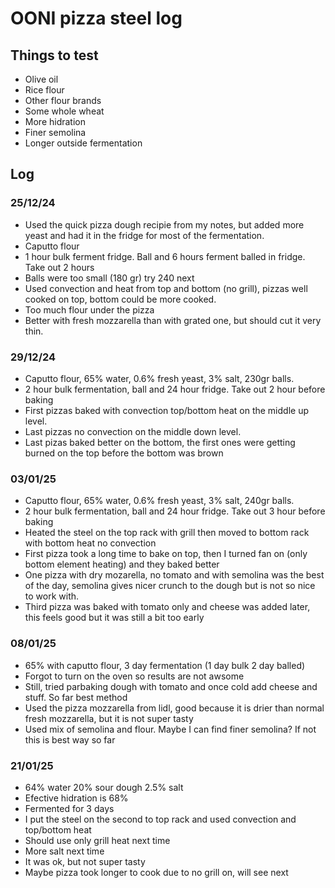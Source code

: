 # OONI pizza steel log

## Things to test
- Olive oil
- Rice flour
- Other flour brands
- Some whole wheat
- More hidration
- Finer semolina
- Longer outside fermentation

## Log

### 25/12/24
- Used the quick pizza dough recipie from my notes, but added more yeast and had it in the fridge for most of the fermentation.
- Caputto flour
- 1 hour bulk ferment fridge. Ball and 6 hours ferment balled in fridge. Take out 2 hours
- Balls were too small (180 gr) try 240 next
- Used convection and heat from top and bottom (no grill), pizzas well cooked on top, bottom could be more cooked.
- Too much flour under the pizza
- Better with fresh mozzarella than with grated one, but should cut it very thin.

### 29/12/24
- Caputto flour, 65% water, 0.6% fresh yeast, 3% salt, 230gr balls.
- 2 hour bulk fermentation, ball and 24 hour fridge. Take out 2 hour before baking
- First pizzas baked with convection top/bottom heat on the middle up level.
- Last pizzas no convection on the middle down level.
- Last pizas baked better on the bottom, the first ones were getting burned on the top before the bottom was brown

### 03/01/25
- Caputto flour, 65% water, 0.6% fresh yeast, 3% salt, 240gr balls.
- 2 hour bulk fermentation, ball and 24 hour fridge. Take out 3 hour before baking
- Heated the steel on the top rack with grill then moved to bottom rack with bottom heat no convection
- First pizza took a long time to bake on top, then I turned fan on (only bottom element heating) and they baked better
- One pizza with dry mozarella, no tomato and with semolina was the best of the day, semolina gives nicer crunch to the dough but is not so nice to work with.
- Third pizza was baked with tomato only and cheese was added later, this feels good but it was still a bit too early

### 08/01/25
- 65% with caputto flour, 3 day fermentation (1 day bulk 2 day balled)
- Forgot to turn on the oven so results are not awsome
- Still, tried parbaking dough with tomato and once cold add cheese and stuff. So far best method
- Used the pizza mozzarella from lidl, good because it is drier than normal fresh mozzarella, but it is not super tasty
- Used mix of semolina and flour. Maybe I can find finer semolina? If not this is best way so far

### 21/01/25
- 64% water 20% sour dough 2.5% salt
- Efective hidration is 68%
- Fermented for 3 days
- I put the steel on the second to top rack and used convection and top/bottom heat
- Should use only grill heat next time
- More salt next time
- It was ok, but not super tasty
- Maybe pizza took longer to cook due to no grill on, will see next
